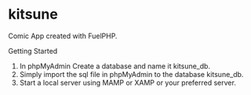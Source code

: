 # kitsune
Comic App created with FuelPHP.

Getting Started
1) In phpMyAdmin Create a database and name it kitsune_db. 
2) Simply import the sql file in phpMyAdmin to the database kitsune_db.
3) Start a local server using MAMP or XAMP or your preferred server.
